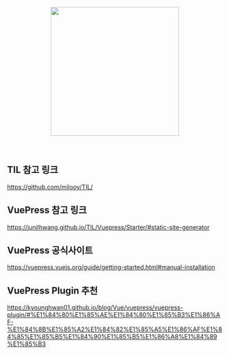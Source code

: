 <div style="display: flex; justify-content:center;">
    <img src="http://localhost:8080/TIL/logo.png" width="300px"/>
</div>

<br>
<br>

## TIL 참고 링크
https://github.com/milooy/TIL/

## VuePress 참고 링크
https://junilhwang.github.io/TIL/Vuepress/Starter/#static-site-generator

## VuePress 공식사이트
https://vuepress.vuejs.org/guide/getting-started.html#manual-installation

## VuePress Plugin 추천
https://kyounghwan01.github.io/blog/Vue/vuepress/vuepress-plugin/#%E1%84%80%E1%85%AE%E1%84%80%E1%85%B3%E1%86%AF-%E1%84%8B%E1%85%A2%E1%84%82%E1%85%A5%E1%86%AF%E1%84%85%E1%85%B5%E1%84%90%E1%85%B5%E1%86%A8%E1%84%89%E1%85%B3